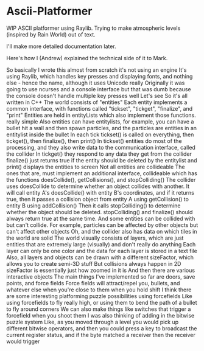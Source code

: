 # Ascii-Platformer
WIP ASCII platformer using Raylib. Trying to make atmospheric levels (inspired by Rain World) out of text.

I'll make more detailed documentation later.

Here's how I (Andrew) explained the technical side of it to Mark.

So basically I wrote this almost from scratch
it's not using an engine
It's using Raylib, which handles key presses and displaying fonts, and nothing else - hence the name, although it uses Unicode really
Originally it was going to use ncurses and a console interface but that was dumb
because the console doesn't handle multiple key presses well
Let's see
So it's all written in C++
The world consists of "entities"
Each entity implements a common interface, with functions called "tickset", "tickget", "finalize", and "print"
Entities are held in entityLists which also implement those functions. really simple
Also entities can have entitylists, for example, you can have a bullet hit a wall and then spawn particles, and the particles are entities in an entitylist inside the bullet
In each tick tickset() is called on everything, then tickget(), then finalize(), then print()
In tickset() entities do most of the processing, and they also write data to the communication interface, called the collider
In tickget() they respond to any data they get from the collider
finalize() just returns true if the entity should be deleted by the entitylist
and print() displays the entities to screen
Not all entities are collideable
The ones that are, must implement an additional interface, collideable
which has the functions doesCollide(), getCollisions(), and stopColliding()
The collider uses doesCollide to determine whether an object collides with another. It will call entity A's doesCollide() with entity B's coordinates, and if it returns true, then it passes a collision object from entity A using getCollision() to entity B using addCollision()
Then it calls stopColliding() to determine whether the object should be deleted. stopColliding() and finalize() should always return true at the same time.
And some entities can be collided with but can't collide. For example, particles can be affected by other objects but can't affect other objects
Oh, and the collider also has data on which tiles in the world are solid
The world visually consists of layers, which are just entities that are extremely large (visually) and don't really do anything
Each layer can only be one color
and the data for each layer is stored in a text file
Also, all layers and objects can be drawn with a different sizeFactor, which allows you to create semi-3D stuff
But collisions always happen in 2D
sizeFactor is essentially just how zoomed in it is
And then there are various interactive objects
The main things I've implemented so far are doors, save points, and force fields
Force fields will attract/repel you, bullets, and whatever else when you're close to them
when you hold shift
I think there are some interesting platforming puzzle possibilities using forcefields
Like using forcefields to fly really high, or using them to bend the path of a bullet to fly around corners
We can also make things like switches that trigger a forcefield when you shoot them
I was also thinking of adding in the bitwise puzzle system
Like, as you moved through a level you would pick up different bitwise operators, and then you could press a key to broadcast the current register status, and if the byte matched a receiver then the receiver would trigger
